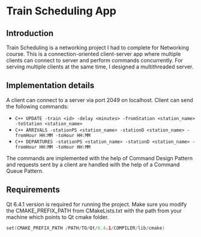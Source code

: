# Train Scheduling App

## Introduction

Train Scheduling is a networking project I had to complete for Networking course. This is a connection-oriented client-server app where multiple clients can connect
to server and perform commands concurrently. For serving multiple clients at the same time, I designed a multithreaded server.
## Implementation details

A client can connect to a server via port 2049 on localhost. Client can send the following commands:
- ```C++ UPDATE -train <id> -delay <minutes> -fromStation <station_name> -toStation <station_name>```
- ```C++ ARRIVALS -stationPS <station_name> -stationD <station_name> -fromHour HH:MM -toHour HH:MM```
- ```C++ DEPARTURES -stationPS <station_name> -stationD <station_name> -fromHour HH:MM -toHour HH:MM```

The commands are implemented with the help of Command Design Pattern and requests sent by a client are handled with the help of a Command Queue Pattern. 
## Requirements
Qt 6.4.1 version is required for running the project. Make sure you modify the CMAKE_PREFIX_PATH from CMakeLists.txt with the path from your machine which points
to Qt cmake folder.

```C++
set(CMAKE_PREFIX_PATH /PATH/TO/Qt/6.4.1/COMPILER/lib/cmake)
```
